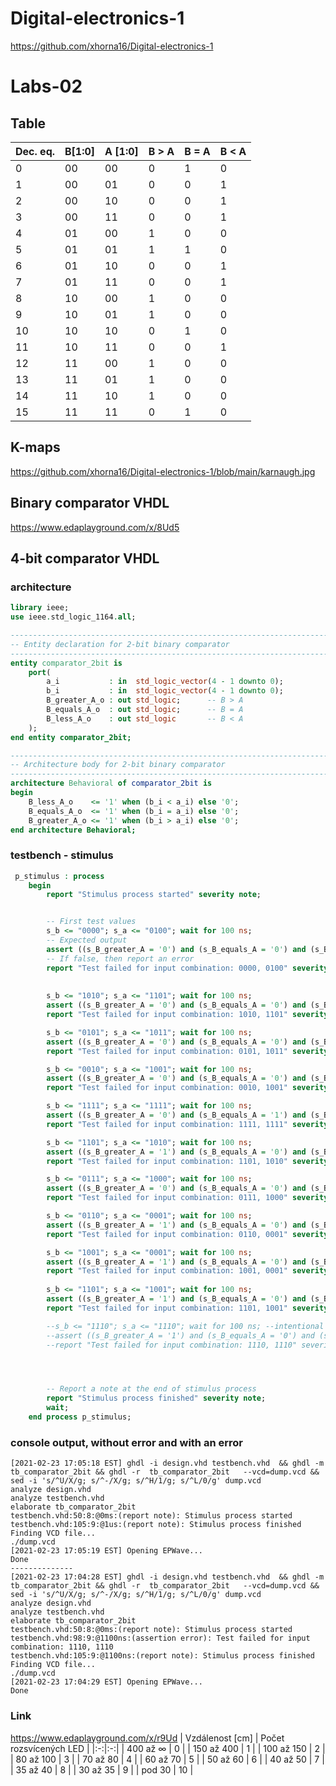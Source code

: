 # Digital-electronics-1
https://github.com/xhorna16/Digital-electronics-1
# Labs-02
## Table

Dec. eq. | B[1:0] | A [1:0] | B > A | B = A | B < A |
-------- | ------ | ------- | ----- | ----- | ----- |
0        | 00     | 00      | 0     | 1     | 0     |
1        | 00     | 01      | 0     | 0     | 1     |
2        | 00     | 10      | 0     | 0     | 1     |
3        | 00     | 11      | 0     | 0     | 1     |
4        | 01     | 00      | 1     | 0     | 0     |
5        | 01     | 01      | 1     | 1     | 0     |
6        | 01     | 10      | 0     | 0     | 1     |
7        | 01     | 11      | 0     | 0     | 1     |
8        | 10     | 00      | 1     | 0     | 0     |
9        | 10     | 01      | 1     | 0     | 0     |
10       | 10     | 10      | 0     | 1     | 0     |
11       | 10     | 11      | 0     | 0     | 1     |
12       | 11     | 00      | 1     | 0     | 0     |
13       | 11     | 01      | 1     | 0     | 0     |
14       | 11     | 10      | 1     | 0     | 0     |
15       | 11     | 11      | 0     | 1     | 0     |

## K-maps
https://github.com/xhorna16/Digital-electronics-1/blob/main/karnaugh.jpg
## Binary comparator VHDL
https://www.edaplayground.com/x/8Ud5

## 4-bit comparator VHDL
### architecture
```vhdl
library ieee;
use ieee.std_logic_1164.all;

------------------------------------------------------------------------
-- Entity declaration for 2-bit binary comparator
------------------------------------------------------------------------
entity comparator_2bit is
    port(
        a_i           : in  std_logic_vector(4 - 1 downto 0);
		b_i           : in  std_logic_vector(4 - 1 downto 0);
		B_greater_A_o : out std_logic;      -- B > A
        B_equals_A_o  : out std_logic;      -- B = A
        B_less_A_o    : out std_logic       -- B < A
    );
end entity comparator_2bit;

------------------------------------------------------------------------
-- Architecture body for 2-bit binary comparator
------------------------------------------------------------------------
architecture Behavioral of comparator_2bit is
begin
    B_less_A_o    <= '1' when (b_i < a_i) else '0';
	B_equals_A_o  <= '1' when (b_i = a_i) else '0';
    B_greater_A_o <= '1' when (b_i > a_i) else '0';
end architecture Behavioral;
```
### testbench - stimulus
```vhdl
 p_stimulus : process
    begin
    	report "Stimulus process started" severity note;


        -- First test values
        s_b <= "0000"; s_a <= "0100"; wait for 100 ns;
        -- Expected output
        assert ((s_B_greater_A = '0') and (s_B_equals_A = '0') and (s_B_less_A = '1'))
        -- If false, then report an error
        report "Test failed for input combination: 0000, 0100" severity error;
        
        
        s_b <= "1010"; s_a <= "1101"; wait for 100 ns;
        assert ((s_B_greater_A = '0') and (s_B_equals_A = '0') and (s_B_less_A = '1'))
        report "Test failed for input combination: 1010, 1101" severity error;

		s_b <= "0101"; s_a <= "1011"; wait for 100 ns;
        assert ((s_B_greater_A = '0') and (s_B_equals_A = '0') and (s_B_less_A = '1'))
        report "Test failed for input combination: 0101, 1011" severity error;

		s_b <= "0010"; s_a <= "1001"; wait for 100 ns;
        assert ((s_B_greater_A = '0') and (s_B_equals_A = '0') and (s_B_less_A = '1'))
        report "Test failed for input combination: 0010, 1001" severity error;

		s_b <= "1111"; s_a <= "1111"; wait for 100 ns;
        assert ((s_B_greater_A = '0') and (s_B_equals_A = '1') and (s_B_less_A = '0'))
        report "Test failed for input combination: 1111, 1111" severity error;

		s_b <= "1101"; s_a <= "1010"; wait for 100 ns;
        assert ((s_B_greater_A = '1') and (s_B_equals_A = '0') and (s_B_less_A = '0'))
        report "Test failed for input combination: 1101, 1010" severity error;

		s_b <= "0111"; s_a <= "1000"; wait for 100 ns;
        assert ((s_B_greater_A = '0') and (s_B_equals_A = '0') and (s_B_less_A = '1'))
        report "Test failed for input combination: 0111, 1000" severity error;

		s_b <= "0110"; s_a <= "0001"; wait for 100 ns;
        assert ((s_B_greater_A = '1') and (s_B_equals_A = '0') and (s_B_less_A = '0'))
        report "Test failed for input combination: 0110, 0001" severity error;

		s_b <= "1001"; s_a <= "0001"; wait for 100 ns;
        assert ((s_B_greater_A = '1') and (s_B_equals_A = '0') and (s_B_less_A = '0'))
        report "Test failed for input combination: 1001, 0001" severity error;
        
        s_b <= "1101"; s_a <= "1001"; wait for 100 ns;
        assert ((s_B_greater_A = '1') and (s_B_equals_A = '0') and (s_B_less_A = '0'))
        report "Test failed for input combination: 1101, 1001" severity error;

		--s_b <= "1110"; s_a <= "1110"; wait for 100 ns; --intentional error
        --assert ((s_B_greater_A = '1') and (s_B_equals_A = '0') and (s_B_less_A = '0'))
        --report "Test failed for input combination: 1110, 1110" severity error;




        -- Report a note at the end of stimulus process
        report "Stimulus process finished" severity note;
        wait;
    end process p_stimulus;
```
### console output, without error and with an error
```
[2021-02-23 17:05:18 EST] ghdl -i design.vhd testbench.vhd  && ghdl -m  tb_comparator_2bit && ghdl -r  tb_comparator_2bit   --vcd=dump.vcd && sed -i 's/^U/X/g; s/^-/X/g; s/^H/1/g; s/^L/0/g' dump.vcd 
analyze design.vhd
analyze testbench.vhd
elaborate tb_comparator_2bit
testbench.vhd:50:8:@0ms:(report note): Stimulus process started
testbench.vhd:105:9:@1us:(report note): Stimulus process finished
Finding VCD file...
./dump.vcd
[2021-02-23 17:05:19 EST] Opening EPWave...
Done
--------------
[2021-02-23 17:04:28 EST] ghdl -i design.vhd testbench.vhd  && ghdl -m  tb_comparator_2bit && ghdl -r  tb_comparator_2bit   --vcd=dump.vcd && sed -i 's/^U/X/g; s/^-/X/g; s/^H/1/g; s/^L/0/g' dump.vcd 
analyze design.vhd
analyze testbench.vhd
elaborate tb_comparator_2bit
testbench.vhd:50:8:@0ms:(report note): Stimulus process started
testbench.vhd:98:9:@1100ns:(assertion error): Test failed for input combination: 1110, 1110
testbench.vhd:105:9:@1100ns:(report note): Stimulus process finished
Finding VCD file...
./dump.vcd
[2021-02-23 17:04:29 EST] Opening EPWave...
Done
```
### Link
https://www.edaplayground.com/x/r9Ud
| Vzdálenost [cm] | Počet rozsvícených LED |
|:-:|:-:|
| 400 až ∞ | 0 | 
| 150 až 400 |  1 |
| 100 až 150 |  2 |
|  80 až 100 |  3 |
|  70 až  80 |  4 |
|  60 až  70 |  5 |
|  50 až  60 |  6 |
|  40 až  50 |  7 |
|  35 až  40 |  8 |
|  30 až  35 |  9 |
|    pod 30 | 10 |
